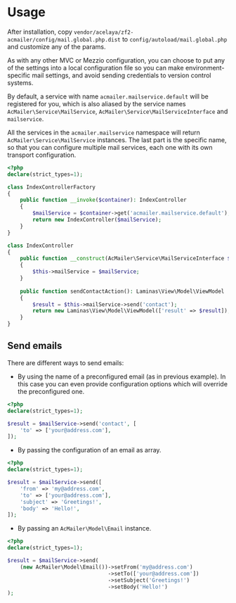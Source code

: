 # Usage

After installation, copy `vendor/acelaya/zf2-acmailer/config/mail.global.php.dist` to `config/autoload/mail.global.php` and customize any of the params.

As with any other MVC or Mezzio configuration, you can choose to put any of the settings into a local configuration file so you can make environment-specific mail settings, and avoid sending credentials to version control systems.

By default, a service with name `acmailer.mailservice.default` will be registered for you, which is also aliased by the service names `AcMailer\Service\MailService`, `AcMailer\Service\MailServiceInterface` and `mailservice`.

All the services in the `acmailer.mailservice` namespace will return `AcMailer\Service\MailService` instances. The last part is the specific name, so that you can configure multiple mail services, each one with its own transport configuration.

```php
<?php
declare(strict_types=1);

class IndexControllerFactory
{
    public function __invoke($container): IndexController
    {
        $mailService = $container->get('acmailer.mailservice.default');
        return new IndexController($mailService);
    }
}

class IndexController
{
    public function __construct(AcMailer\Service\MailServiceInterface $mailService)
    {
        $this->mailService = $mailService;
    }
    
    public function sendContactAction(): Laminas\View\Model\ViewModel
    {
        $result = $this->mailService->send('contact');
        return new Laminas\View\Model\ViewModel(['result' => $result]);
    }
}
```

## Send emails

There are different ways to send emails:

* By using the name of a preconfigured email (as in previous example). In this case you can even provide configuration options which will override the preconfigured one.

```php
<?php
declare(strict_types=1);

$result = $mailService->send('contact', [
    'to' => ['your@address.com'],
]);
```

* By passing the configuration of an email as array.

```php
<?php
declare(strict_types=1);

$result = $mailService->send([
    'from' => 'my@address.com',
    'to' => ['your@address.com'],
    'subject' => 'Greetings!',
    'body' => 'Hello!',
]);
```

* By passing an `AcMailer\Model\Email` instance.

```php
<?php
declare(strict_types=1);

$result = $mailService->send(
    (new AcMailer\Model\Email())->setFrom('my@address.com')
                                ->setTo(['your@address.com'])
                                ->setSubject('Greetings!')
                                ->setBody('Hello!')
);
```

